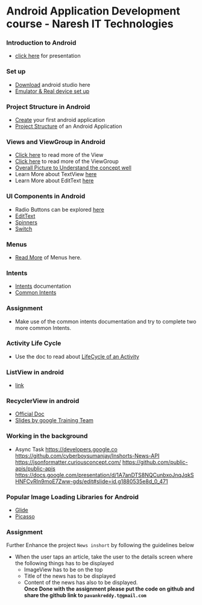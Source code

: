 # Android Application Development course - Naresh IT Technologies
### Introduction to Android
- [click here](https://docs.google.com/presentation/d/1U0gU4AJi5bqC8q0zij6Hx085mFag3SK48XLe9RvSsu8/edit?usp=sharing) for presentation

### Set up
- [Download](https://developer.android.com/studio?gclid=CjwKCAjw5s6WBhA4EiwACGncZdet49tCqLRS3md9q5rDbPW8zmj2pQ4mexuWAdv0KWNxQ54oB3JWoBoCYaEQAvD_BwE&gclsrc=aw.ds) android studio here
- [Emulator & Real device set up](https://developer.android.com/studio/run/emulator)

### Project Structure in Android
- [Create](https://developer.android.com/studio/projects/create-project) your first android application
- [Project Structure](https://developer.android.com/studio/projects#:~:text=Configure%20Your%20Build.-,Project%20structure%20settings,NDK%20that%20your%20project%20uses.) of an Android Application

### Views and ViewGroup in Android
- [Click here](https://developer.android.com/reference/android/view/View) to read more of the View
- [Click here](https://developer.android.com/reference/android/view/ViewGroup) to read more of the ViewGroup
- [Overall Picture to Understand the concept well](https://drive.google.com/file/d/1_YBPSC1hDbb8da8SIr8KATVjtDr6Pzpf/view?usp=sharing)
- Learn More about TextView [here](https://developer.android.com/reference/android/widget/TextView)
- Learn More about EditText [here](https://developer.android.com/reference/android/widget/EditText)

### UI Components in Android
- Radio Buttons can be explored [here](https://developer.android.com/guide/topics/ui/controls/radiobutton)
- [EditText](https://developer.android.com/reference/android/widget/EditText)
- [Spinners](https://developer.android.com/guide/topics/ui/controls/spinner#:~:text=Spinners%20provide%20a%20quick%20way,layout%20with%20the%20Spinner%20object.)
- [Switch](https://developer.android.com/reference/android/widget/Switch#:~:text=A%20Switch%20is%20a%20two,if%20it%20were%20a%20checkbox.)

### Menus
- [Read More](https://developer.android.com/guide/topics/ui/menus) of Menus here.

### Intents
- [Intents](https://developer.android.com/guide/components/intents-filters) documentation
- [Common Intents](https://developer.android.com/guide/components/intents-common)

### Assignment 
- Make use of the common intents documentation and try to complete two more common Intents.

### Activity Life Cycle
- Use the doc to read about [LifeCycle of an Activity](https://developer.android.com/guide/components/activities/activity-lifecycle)

### ListView in android
- [link](https://developer.android.com/reference/android/widget/ListView)

### RecyclerView in android
- [Official Doc](https://developer.android.com/jetpack/androidx/releases/recyclerview)
- [Slides by google Training Team](https://docs.google.com/presentation/d/1tLLYBSGl9d8nHc_88007kTOZvXdSY0oqIRF3APIgm34/edit?usp=drive_web&ouid=110137796523185973640)

### Working in the background
- Async Task
https://developers.google.co
https://github.com/cyberboysumanjay/Inshorts-News-API
https://jsonformatter.curiousconcept.com/
https://github.com/public-apis/public-apis
https://docs.google.com/presentation/d/1A7anDTS8NQCunbxoJnqJqkSHNFCvRIn9moE7Zww-gds/edit#slide=id.g1880535e8d_0_471

### Popular Image Loading Libraries for Android
- [Glide](https://github.com/bumptech/glide)
- [Picasso](https://square.github.io/picasso/)

### Assignment
Further Enhance the project ```News inshort``` by following the guidelines below
  - When the user taps an article, take the user to the details screen where the following things has to  be displayed
      - ImageView has to be on the top
      - Title of the news has to be displayed
      - Content of the news has also to be displayed.   
**Once Done with the assignment please put the code on github and share the github link to ```pavankreddy.t@gmail.com```**
      
